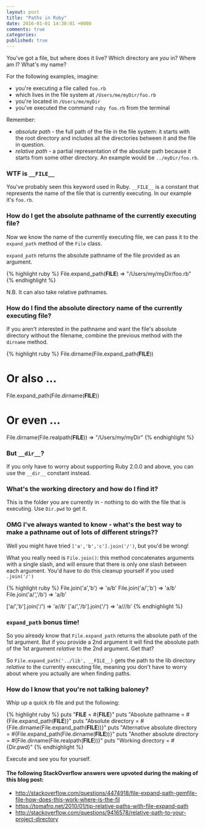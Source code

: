 ```yaml
---
layout: post
title: "Paths in Ruby"
date: 2016-01-01 14:30:01 +0000
comments: true
categories: 
published: true
---
```



You've got a file, but where does it live? Which directory are _you_ in? Where am I? What's my name?

For the following examples, imagine:

* you're executing a file called `foo.rb` 
* which lives in the file system at `/Users/me/myDir/foo.rb`
* you're located in `/Users/me/myDir`
* you've executed the command `ruby foo.rb` from the terminal

Remember:

* _absolute path_ - the full path of the file in the file system: it starts with the root directory and includes all the directories between it and the file in question. 
* _relative path_ - a partial representation of the absolute path because it starts from some other directory. An example would be `../myDir/foo.rb`.

### WTF is `__FILE__`

You've probably seen this keyword used in Ruby. `__FILE__` is a constant that represents the name of the file that is currently executing. In our example it's `foo.rb`.

### How do I get the absolute pathname of the currently executing file?

Now we know the name of the currently executing file, we can pass it to the `expand_path` method of the `File` class.

`expand_path` returns the absolute pathname of the file provided as an argument.

{% highlight ruby %}
File.expand_path(__FILE__)
  => "/Users/my/myDir/foo.rb"
{% endhighlight %}

N.B. It can also take relative pathnames.

### How do I find the absolute directory name of the currently executing file?

If you aren't interested in the pathname and want the file's absolute directory without the filename, combine the previous method with the `dirname` method.

{% highlight ruby %}
File.dirname(File.expand_path(__FILE__))
# Or also ...
File.expand_path(File.dirname(__FILE__))
# Or even ...
File.dirname(File.realpath(__FILE__))
  => "/Users/my/myDir"
{% endhighlight %}

### But `__dir__`?

If you only have to worry about supporting Ruby 2.0.0 and above, you can use the `__dir__` constant instead.

### What's the working directory and how do I find it?

This is the folder you are currently in - nothing to do with the file that is executing. Use `Dir.pwd` to get it.

### OMG I've always wanted to know - what's the best way to make a pathname out of lots of different strings??

Well you might have tried `['a','b','c'].join('/')`, but you'd be wrong!

What you really need is `File.join()`: this method concatenates arguments with a single slash, and will ensure that there is only one slash between each argument. You'd have to do this cleanup yourself if you used `.join('/')`

{% highlight ruby %}
File.join('a','b')      => 'a/b'
File.join('a/','b')     => 'a/b'
File.join('a/','/b')    => 'a/b'

['a/','b'].join('/')    => 'a//b'
['a/','/b'].join('/')   => 'a///b'
{% endhighlight %}

### `expand_path` bonus time!

So you already know that `File.expand_path` returns the absolute path of the 1st argument. But if you provide a 2nd argument it will find the absolute path of the 1st argument _relative_ to the 2nd argument. Get that?

So `File.expand_path('../lib', __FILE__)` gets the path to the lib directory _relative_ to the currently executing file, meaning you don't have to worry about where you actually are when finding paths.

### How do I know that you're not talking baloney?

Whip up a quick rb file and put the following:

{% highlight ruby %}
puts "__FILE__ = #{__FILE__}"
puts "Absolute pathname = #{File.expand_path(__FILE__)}"
puts "Absolute directory = #{File.dirname(File.expand_path(__FILE__))}"
puts "Alternative absolute directory = #{File.expand_path(File.dirname(__FILE__))}"
puts "Another absolute directory = #{File.dirname(File.realpath(__FILE__))}"
puts "Working directory = #{Dir.pwd}"
{% endhighlight %}

Execute and see you for yourself.

#### The following StackOverflow answers were upvoted during the making of this blog post:
* http://stackoverflow.com/questions/4474918/file-expand-path-gemfile-file-how-does-this-work-where-is-the-fil
* https://tomafro.net/2010/01/tip-relative-paths-with-file-expand-path
* http://stackoverflow.com/questions/9416578/relative-path-to-your-project-directory